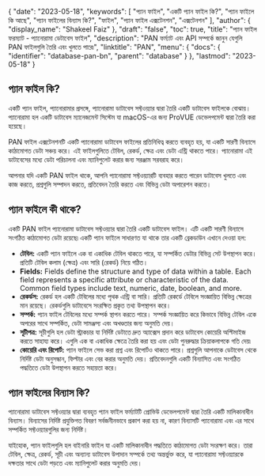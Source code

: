 {
  "date": "2023-05-18",
  "keywords": [
"প্যান ফাইল",
"একটি প্যান ফাইল কি?",
"প্যান ফাইলে কি আছে",
"প্যান ফাইলের বিন্যাস কি?",
"ফাইল",
"প্যান ফাইল এক্সটেনশন",
"এক্সটেনশন"
],
  "author": {
    "display_name": "Shakeel Faiz"
},
  "draft": "false",
  "toc": true,
  "title": "প্যান ফাইল ফরম্যাট - প্যানোরামা ডেটাবেস ফাইল",
  "description": "PAN ফর্ম্যাট এবং API সম্পর্কে জানুন যেগুলি PAN ফাইলগুলি তৈরি এবং খুলতে পারে৷",
  "linktitle": "PAN",
  "menu": {
    "docs": {
      "identifier": "database-pan-bn",
      "parent": "database"
}
},
  "lastmod": "2023-05-18"
}

## প্যান ফাইল কি?

একটি প্যান ফাইল, প্যানোরামার প্রসঙ্গে, প্যানোরামা ডাটাবেস সফ্টওয়্যার দ্বারা তৈরি একটি ডাটাবেস ফাইলকে বোঝায়। প্যানোরামা হল একটি ডাটাবেস ম্যানেজমেন্ট সিস্টেম যা macOS-এর জন্য ProVUE ডেভেলপমেন্ট দ্বারা তৈরি করা হয়েছে।

PAN ফাইল এক্সটেনশনটি একটি প্যানোরামা ডাটাবেস ফাইলের প্রতিনিধিত্ব করতে ব্যবহৃত হয়, যা একটি সারণী বিন্যাসে কাঠামোগত ডেটা সঞ্চয় করে। এই ফাইলগুলিতে টেবিল, রেকর্ড, ক্ষেত্র এবং ডেটা এন্ট্রি থাকতে পারে। প্যানোরামা এই ডাটাবেসের মধ্যে ডেটা পরিচালনা এবং ম্যানিপুলেট করার জন্য সরঞ্জাম সরবরাহ করে।

আপনার যদি একটি PAN ফাইল থাকে, আপনি প্যানোরামা সফ্টওয়্যারটি ব্যবহার করতে পারেন ডাটাবেস খুলতে এবং কাজ করতে, প্রশ্নগুলি সম্পাদন করতে, প্রতিবেদন তৈরি করতে এবং বিভিন্ন ডেটা অপারেশন করতে।

## প্যান ফাইলে কী থাকে?

একটি PAN ফাইল প্যানোরামা ডাটাবেস সফ্টওয়্যার দ্বারা তৈরি একটি ডাটাবেস ফাইল। এটি একটি সারণী বিন্যাসে সংগঠিত কাঠামোগত ডেটা রয়েছে৷ একটি প্যান ফাইলে সাধারণত যা থাকে তার একটি ব্রেকডাউন এখানে দেওয়া হল:

- **টেবিল:** একটি প্যান ফাইলে এক বা একাধিক টেবিল থাকতে পারে, যা সম্পর্কিত ডেটার বিভিন্ন সেট উপস্থাপন করে। প্রতিটি টেবিল কলাম (ক্ষেত্র) এবং সারি (রেকর্ড) নিয়ে গঠিত।
- **Fields:** Fields define the structure and type of data within a table. Each field represents a specific attribute or characteristic of the data. Common field types include text, numeric, date, boolean, and more.
- **রেকর্ডস:** রেকর্ড হল একটি টেবিলের মধ্যে পৃথক এন্ট্রি বা সারি। প্রতিটি রেকর্ডে টেবিলে সংজ্ঞায়িত বিভিন্ন ক্ষেত্রের মান রয়েছে। রেকর্ডগুলি ডাটাবেসে সংরক্ষিত প্রকৃত তথ্য উপস্থাপন করে।
- **সম্পর্ক:** প্যান ফাইল টেবিলের মধ্যে সম্পর্ক স্থাপন করতে পারে। সম্পর্ক সংজ্ঞায়িত করে কিভাবে বিভিন্ন টেবিল একে অপরের সাথে সম্পর্কিত, ডেটা সামঞ্জস্য এবং অখণ্ডতার জন্য অনুমতি দেয়।
- **সূচীপত্র:** সূচীগুলি হল ডেটা স্ট্রাকচার যা নির্দিষ্ট ডেটাতে দ্রুত অ্যাক্সেস প্রদান করে ডাটাবেস কোয়েরি অপ্টিমাইজ করতে সাহায্য করে। এগুলি এক বা একাধিক ক্ষেত্রে তৈরি করা হয় এবং ডেটা পুনরুদ্ধার ক্রিয়াকলাপকে গতি দেয়৷
- **কোয়েরি এবং রিপোর্ট:** প্যান ফাইলে সেভ করা প্রশ্ন এবং রিপোর্টও থাকতে পারে। প্রশ্নগুলি আপনাকে ডেটাবেস থেকে নির্দিষ্ট ডেটা অনুসন্ধান, ফিল্টার এবং বের করার অনুমতি দেয়। প্রতিবেদনগুলি একটি বিন্যাসিত এবং সংগঠিত পদ্ধতিতে ডেটা উপস্থাপন করতে সহায়তা করে।

## প্যান ফাইলের বিন্যাস কি?

প্যানোরামা ডাটাবেস সফ্টওয়্যার দ্বারা ব্যবহৃত প্যান ফাইল ফর্ম্যাটটি প্রোভিউ ডেভেলপমেন্ট দ্বারা তৈরি একটি মালিকানাধীন বিন্যাস। বিন্যাসের নির্দিষ্ট প্রযুক্তিগত বিবরণ সর্বজনীনভাবে প্রকাশ করা হয় না, কারণ বিন্যাসটি প্যানোরামা এবং এর সাথে সম্পর্কিত সফ্টওয়্যারগুলির জন্য নির্দিষ্ট।

যাইহোক, প্যান ফাইলগুলি হল বাইনারি ফাইল যা একটি মালিকানাধীন পদ্ধতিতে কাঠামোগত ডেটা সংরক্ষণ করে। তারা টেবিল, ক্ষেত্র, রেকর্ড, সূচী এবং অন্যান্য ডাটাবেস উপাদান সম্পর্কে তথ্য অন্তর্ভুক্ত করে, যা প্যানোরামা সফ্টওয়্যারকে দক্ষতার সাথে ডেটা পড়তে এবং ম্যানিপুলেট করার অনুমতি দেয়।

